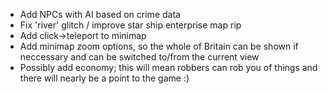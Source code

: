 * Add NPCs with AI based on crime data
* Fix 'river' glitch / improve star ship enterprise map rip
* Add click->teleport to minimap
* Add minimap zoom options, so the whole of Britain can be shown if neccessary and can be switched to/from the current view
* Possibly add economy; this will mean robbers can rob you of things and there will nearly be a point to the game :)
